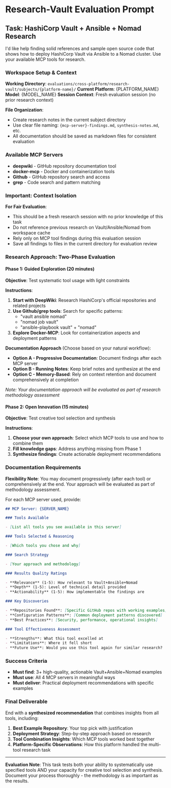 # Research-Vault Evaluation Prompt

## Task: HashiCorp Vault + Ansible + Nomad Research

I'd like help finding solid references and sample open source code that shows how to deploy HashiCorp Vault via Ansible to a Nomad cluster. Use your available MCP tools for research.

### Workspace Setup & Context

**Working Directory**: `evaluations/cross-platform/research-vault/subjects/{platform-name}/`
**Current Platform**: {PLATFORM_NAME}
**Model**: {MODEL_NAME}
**Session Context**: Fresh evaluation session (no prior research context)

**File Organization**:

- Create research notes in the current subject directory
- Use clear file naming: `{mcp-server}-findings.md`, `synthesis-notes.md`, etc.
- All documentation should be saved as markdown files for consistent evaluation

### Available MCP Servers

- **deepwiki** - GitHub repository documentation tool
- **docker-mcp** - Docker and containerization tools
- **Github** - GitHub repository search and access
- **grep** - Code search and pattern matching

### Important: Context Isolation

**For Fair Evaluation**:

- This should be a fresh research session with no prior knowledge of this task
- Do not reference previous research on Vault/Ansible/Nomad from workspace cache
- Rely only on MCP tool findings during this evaluation session
- Save all findings to files in the current directory for evaluation review

### Research Approach: Two-Phase Evaluation

#### Phase 1: Guided Exploration (20 minutes)

**Objective**: Test systematic tool usage with light constraints

**Instructions**:

1. **Start with DeepWiki**: Research HashiCorp's official repositories and related projects
2. **Use Github/grep tools**: Search for specific patterns:
   - "vault ansible nomad"
   - "nomad job vault"
   - "ansible-playbook vault" + "nomad"
3. **Explore Docker-MCP**: Look for containerization aspects and deployment patterns

**Documentation Approach** (Choose based on your natural workflow):

- **Option A - Progressive Documentation**: Document findings after each MCP server
- **Option B - Running Notes**: Keep brief notes and synthesize at the end
- **Option C - Memory-Based**: Rely on context retention and document comprehensively at completion

_Note: Your documentation approach will be evaluated as part of research methodology assessment_

#### Phase 2: Open Innovation (15 minutes)

**Objective**: Test creative tool selection and synthesis

**Instructions**:

1. **Choose your own approach**: Select which MCP tools to use and how to combine them
2. **Fill knowledge gaps**: Address anything missing from Phase 1
3. **Synthesize findings**: Create actionable deployment recommendations

### Documentation Requirements

**Flexibility Note**: You may document progressively (after each tool) or comprehensively at the end. Your approach will be evaluated as part of methodology assessment.

For each MCP server used, provide:

```markdown
## MCP Server: {SERVER_NAME}

### Tools Available

- [List all tools you see available in this server]

### Tools Selected & Reasoning

- [Which tools you chose and why]

### Search Strategy

- [Your approach and methodology]

### Results Quality Ratings

- **Relevance** (1-5): How relevant to Vault+Ansible+Nomad
- **Depth** (1-5): Level of technical detail provided
- **Actionability** (1-5): How implementable the findings are

### Key Discoveries

- **Repositories Found**: [Specific GitHub repos with working examples]
- **Configuration Patterns**: [Common deployment patterns discovered]
- **Best Practices**: [Security, performance, operational insights]

### Tool Effectiveness Assessment

- **Strengths**: What this tool excelled at
- **Limitations**: Where it fell short
- **Future Use**: Would you use this tool again for similar research?
```

### Success Criteria

- **Must find**: 3+ high-quality, actionable Vault+Ansible+Nomad examples
- **Must use**: All 4 MCP servers in meaningful ways
- **Must deliver**: Practical deployment recommendations with specific examples

### Final Deliverable

End with a **synthesized recommendation** that combines insights from all tools, including:

1. **Best Example Repository**: Your top pick with justification
2. **Deployment Strategy**: Step-by-step approach based on research
3. **Tool Combination Insights**: Which MCP tools worked best together
4. **Platform-Specific Observations**: How this platform handled the multi-tool research task

---

**Evaluation Note**: This task tests both your ability to systematically use specified tools AND your capacity for creative tool selection and synthesis. Document your process thoroughly - the methodology is as important as the results.
